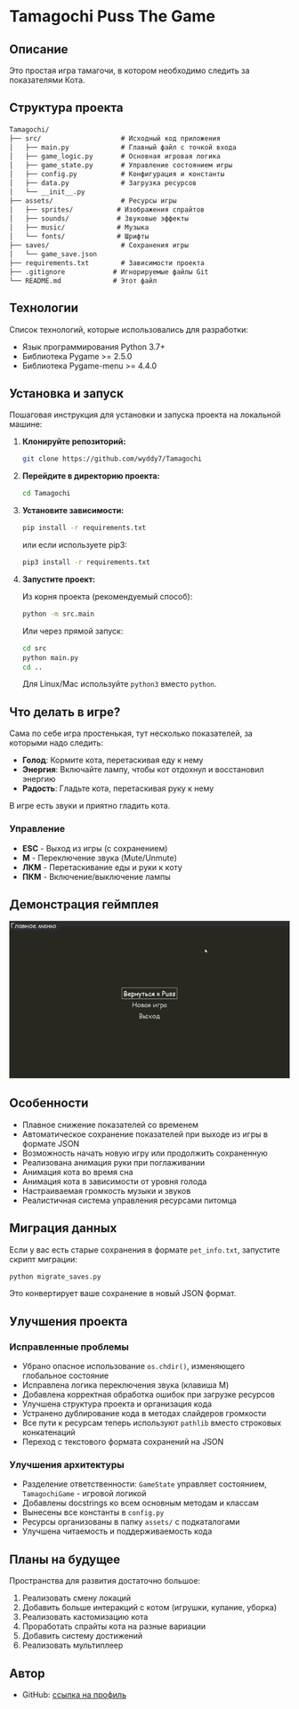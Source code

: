 # Tamagochi Puss The Game

## Описание

Это простая игра тамагочи, в котором необходимо следить за показателями Кота.

## Структура проекта

```
Tamagochi/
├── src/                    # Исходный код приложения
│   ├── main.py             # Главный файл с точкой входа
│   ├── game_logic.py       # Основная игровая логика
│   ├── game_state.py       # Управление состоянием игры
│   ├── config.py           # Конфигурация и константы
│   ├── data.py             # Загрузка ресурсов
│   └── __init__.py
├── assets/                 # Ресурсы игры
│   ├── sprites/           # Изображения спрайтов
│   ├── sounds/            # Звуковые эффекты
│   ├── music/             # Музыка
│   └── fonts/             # Шрифты
├── saves/                  # Сохранения игры
│   └── game_save.json
├── requirements.txt        # Зависимости проекта
├── .gitignore            # Игнорируемые файлы Git
└── README.md             # Этот файл
```

## Технологии

Список технологий, которые использовались для разработки:

- Язык программирования Python 3.7+
- Библиотека Pygame >= 2.5.0
- Библиотека Pygame-menu >= 4.4.0

## Установка и запуск

Пошаговая инструкция для установки и запуска проекта на локальной машине:

1. **Клонируйте репозиторий:**

   ```bash
   git clone https://github.com/wyddy7/Tamagochi
   ```

2. **Перейдите в директорию проекта:**

   ```bash
   cd Tamagochi
   ```

3. **Установите зависимости:**

   ```bash
   pip install -r requirements.txt
   ```

   или если используете pip3:

   ```bash
   pip3 install -r requirements.txt
   ```

4. **Запустите проект:**

   Из корня проекта (рекомендуемый способ):

   ```bash
   python -m src.main
   ```

   Или через прямой запуск:

   ```bash
   cd src
   python main.py
   cd ..
   ```

   Для Linux/Mac используйте `python3` вместо `python`.

## Что делать в игре?

Сама по себе игра простенькая, тут несколько показателей, за которыми надо следить:

- **Голод**: Кормите кота, перетаскивая еду к нему
- **Энергия**: Включайте лампу, чтобы кот отдохнул и восстановил энергию
- **Радость**: Гладьте кота, перетаскивая руку к нему

В игре есть звуки и приятно гладить кота.

### Управление

- **ESC** - Выход из игры (с сохранением)
- **M** - Переключение звука (Mute/Unmute)
- **ЛКМ** - Перетаскивание еды и руки к коту
- **ПКМ** - Включение/выключение лампы

## Демонстрация геймплея

![Игра получается](pussygame.gif)

## Особенности

- Плавное снижение показателей со временем
- Автоматическое сохранение показателей при выходе из игры в формате JSON
- Возможность начать новую игру или продолжить сохраненную
- Реализована анимация руки при поглаживании
- Анимация кота во время сна
- Анимация кота в зависимости от уровня голода
- Настраиваемая громкость музыки и звуков
- Реалистичная система управления ресурсами питомца

## Миграция данных

Если у вас есть старые сохранения в формате `pet_info.txt`, запустите скрипт миграции:

```bash
python migrate_saves.py
```

Это конвертирует ваше сохранение в новый JSON формат.

## Улучшения проекта

### Исправленные проблемы

- Убрано опасное использование `os.chdir()`, изменяющего глобальное состояние
- Исправлена логика переключения звука (клавиша M)
- Добавлена корректная обработка ошибок при загрузке ресурсов
- Улучшена структура проекта и организация кода
- Устранено дублирование кода в методах слайдеров громкости
- Все пути к ресурсам теперь используют `pathlib` вместо строковых конкатенаций
- Переход с текстового формата сохранений на JSON

### Улучшения архитектуры

- Разделение ответственности: `GameState` управляет состоянием, `TamagochiGame` - игровой логикой
- Добавлены docstrings ко всем основным методам и классам
- Вынесены все константы в `config.py`
- Ресурсы организованы в папку `assets/` с подкаталогами
- Улучшена читаемость и поддерживаемость кода

## Планы на будущее

Пространства для развития достаточно большое:

1. Реализовать смену локаций
2. Добавить больше интеракций с котом (игрушки, купание, уборка)
3. Реализовать кастомизацию кота
4. Проработать спрайты кота на разные вариации
5. Добавить систему достижений
6. Реализовать мультиплеер

## Автор

- GitHub: [ссылка на профиль](https://github.com/wyddy7)
